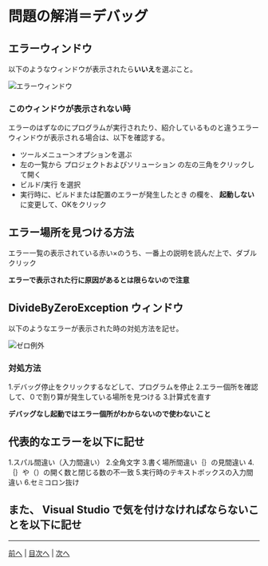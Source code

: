 # 問題の解消＝デバッグ

## エラーウィンドウ
以下のようなウィンドウが表示されたら**いいえ**を選ぶこと。

![エラーウィンドウ](imgs/0300.png)

### このウィンドウが表示されない時
エラーのはずなのにプログラムが実行されたり、紹介しているものと違うエラーウィンドウが表示される場合は、以下を確認する。

- ツールメニュー＞オプションを選ぶ
- 左の一覧から プロジェクトおよびソリューション の左の三角をクリックして開く
- ビルド/実行 を選択
- 実行時に、ビルドまたは配置のエラーが発生したとき の欄を、 **起動しない** に変更して、OKをクリック


## エラー場所を見つける方法

エラー一覧の表示されている赤い×のうち、一番上の説明を読んだ上で、ダブルクリック

**エラーで表示された行に原因があるとは限らないので注意**

## DivideByZeroException ウィンドウ
以下のようなエラーが表示された時の対処方法を記せ。

![ゼロ例外](imgs/0301.png)

### 対処方法
1.デバッグ停止をクリックするなどして、プログラムを停止
2.エラー個所を確認して、０で割り算が発生している場所を見つける
3.計算式を直す

**デバッグなし起動ではエラー個所がわからないので使わないこと**

## 代表的なエラーを以下に記せ
1.スパル間違い（入力間違い）
2.全角文字
3.書く場所間違い｛｝の見間違い
4.｛｝や（）の開く数と閉じる数の不一致
5.実行時のテキストボックスの入力間違い
6.セミコロン抜け

また、 Visual Studio で気を付けなければならないことを以下に記せ
- 

---

[前へ](README.md#%E3%83%97%E3%83%AD%E3%82%B0%E3%83%A9%E3%83%9F%E3%83%B3%E3%82%B0%E3%81%AE%E8%82%9D) | [目次へ](README.md#%E7%9B%AE%E6%AC%A1) | [次へ](04.md)
